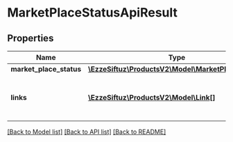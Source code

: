 # MarketPlaceStatusApiResult

## Properties
Name | Type | Description | Notes
------------ | ------------- | ------------- | -------------
**market_place_status** | [**\EzzeSiftuz\ProductsV2\Model\MarketPlaceStatus[]**](MarketPlaceStatus.md) |  | [optional] 
**links** | [**\EzzeSiftuz\ProductsV2\Model\Link[]**](Link.md) | a list of links that can be used for pagination. | [optional] 

[[Back to Model list]](../../README.md#documentation-for-models) [[Back to API list]](../../README.md#documentation-for-api-endpoints) [[Back to README]](../../README.md)


